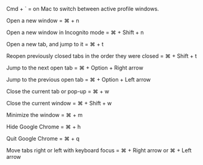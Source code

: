 Cmd + ` = on Mac to switch between active profile windows.

Open a new window = ⌘ + n

Open a new window in Incognito mode	= ⌘ + Shift + n

Open a new tab, and jump to it = ⌘ + t

Reopen previously closed tabs in the order they were closed = ⌘ + Shift + t

Jump to the next open tab = ⌘ + Option + Right arrow

Jump to the previous open tab = ⌘ + Option + Left arrow

Close the current tab or pop-up = ⌘ + w

Close the current window = ⌘ + Shift + w

Minimize the window	= ⌘ + m

Hide Google Chrome = ⌘ + h

Quit Google Chrome	= ⌘ + q

Move tabs right or left with keyboard focus = ⌘ + Right arrow or ⌘ + Left arrow